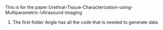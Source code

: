 This is for the paper Urethral-Tissue-Characterization-using-Multiparametric-Ultrasound-Imaging

1) The first folder Angle has all the code that is needed to generate data
